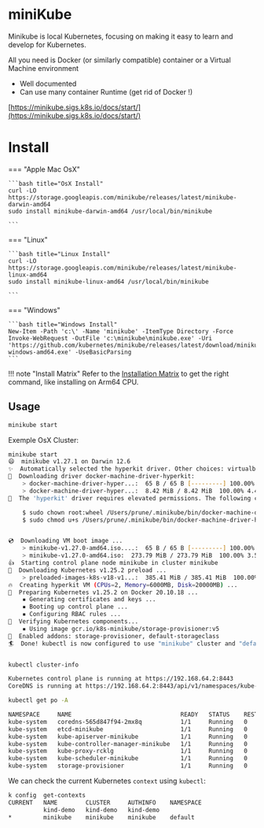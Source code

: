 # miniKube

Minikube is local Kubernetes, focusing on making it easy to learn and develop for Kubernetes.

All you need is Docker (or similarly compatible) container or a Virtual Machine environment

- Well documented
- Can use many container Runtime (get rid of Docker !)

[https://minikube.sigs.k8s.io/docs/start/](https://minikube.sigs.k8s.io/docs/start/)

# Install

=== "Apple Mac OsX"

    ```bash title="OsX Install"
    curl -LO https://storage.googleapis.com/minikube/releases/latest/minikube-darwin-amd64
    sudo install minikube-darwin-amd64 /usr/local/bin/minikube

    ```

=== "Linux"

    ```bash title="Linux Install"
    curl -LO https://storage.googleapis.com/minikube/releases/latest/minikube-linux-amd64
    sudo install minikube-linux-amd64 /usr/local/bin/minikube

    ```

=== "Windows"

    ```bash title="Windows Install"
    New-Item -Path 'c:\' -Name 'minikube' -ItemType Directory -Force
    Invoke-WebRequest -OutFile 'c:\minikube\minikube.exe' -Uri 'https://github.com/kubernetes/minikube/releases/latest/download/minikube-windows-amd64.exe' -UseBasicParsing
    ```

!!! note "Install Matrix"
    Refer to the [Installation Matrix](https://minikube.sigs.k8s.io/docs/start/) to get the right command, like installing on Arm64 CPU.

## Usage

```bash
minikube start
```

Exemple OsX Cluster:

```bash
minikube start
😄  minikube v1.27.1 on Darwin 12.6
✨  Automatically selected the hyperkit driver. Other choices: virtualbox, ssh, podman (experimental), qemu2 (experimental)
💾  Downloading driver docker-machine-driver-hyperkit:
    > docker-machine-driver-hyper...:  65 B / 65 B [---------] 100.00% ? p/s 0s
    > docker-machine-driver-hyper...:  8.42 MiB / 8.42 MiB  100.00% 4.40 MiB p/
🔑  The 'hyperkit' driver requires elevated permissions. The following commands will be executed:

    $ sudo chown root:wheel /Users/prune/.minikube/bin/docker-machine-driver-hyperkit
    $ sudo chmod u+s /Users/prune/.minikube/bin/docker-machine-driver-hyperkit


💿  Downloading VM boot image ...
    > minikube-v1.27.0-amd64.iso....:  65 B / 65 B [---------] 100.00% ? p/s 0s
    > minikube-v1.27.0-amd64.iso:  273.79 MiB / 273.79 MiB  100.00% 3.59 MiB p/
👍  Starting control plane node minikube in cluster minikube
💾  Downloading Kubernetes v1.25.2 preload ...
    > preloaded-images-k8s-v18-v1...:  385.41 MiB / 385.41 MiB  100.00% 3.63 Mi
🔥  Creating hyperkit VM (CPUs=2, Memory=6000MB, Disk=20000MB) ...
🐳  Preparing Kubernetes v1.25.2 on Docker 20.10.18 ...
    ▪ Generating certificates and keys ...
    ▪ Booting up control plane ...
    ▪ Configuring RBAC rules ...
🔎  Verifying Kubernetes components...
    ▪ Using image gcr.io/k8s-minikube/storage-provisioner:v5
🌟  Enabled addons: storage-provisioner, default-storageclass
🏄  Done! kubectl is now configured to use "minikube" cluster and "default" namespace by default


kubectl cluster-info

Kubernetes control plane is running at https://192.168.64.2:8443
CoreDNS is running at https://192.168.64.2:8443/api/v1/namespaces/kube-system/services/kube-dns:dns/proxy

kubectl get po -A

NAMESPACE     NAME                               READY   STATUS    RESTARTS   AGE
kube-system   coredns-565d847f94-2mx8q           1/1     Running   0          109s
kube-system   etcd-minikube                      1/1     Running   0          2m2s
kube-system   kube-apiserver-minikube            1/1     Running   0          2m2s
kube-system   kube-controller-manager-minikube   1/1     Running   0          2m2s
kube-system   kube-proxy-rcklg                   1/1     Running   0          109s
kube-system   kube-scheduler-minikube            1/1     Running   0          2m2s
kube-system   storage-provisioner                1/1     Running   0          2m1s
```

We can check the current Kubernetes `context` using `kubectl`:

```bash
k config  get-contexts
CURRENT   NAME        CLUSTER     AUTHINFO    NAMESPACE
          kind-demo   kind-demo   kind-demo
*         minikube    minikube    minikube    default
```